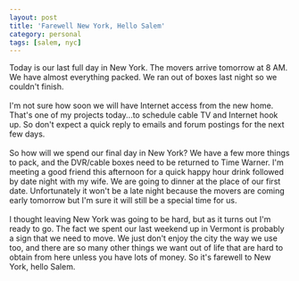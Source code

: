 ```yaml
---
layout: post
title: 'Farewell New York, Hello Salem'
category: personal
tags: [salem, nyc]
---
```


Today is our last full day in New York.  The movers arrive tomorrow at 8 AM.  We have almost everything packed.  We ran out of boxes last night so we couldn't finish.  <br /><br />I'm not sure how soon we will have Internet access from the new home.  That's one of my projects today...to schedule cable TV and Internet hook up.  So don't expect a quick reply to emails and forum postings for the next few days.<br /><br />So how will we spend our final day in New York?  We have a few more things to pack, and the DVR/cable boxes need to be returned to Time Warner.  I'm meeting a good friend this afternoon for a quick happy hour drink followed by date night with my wife.  We are going to dinner at the place of our first date.  Unfortunately it won't be a late night because the movers are coming early tomorrow but I'm sure it will still be a special time for us.<br /><br />I thought leaving New York was going to be hard, but as it turns out I'm ready to go.  The fact we spent our last weekend up in Vermont is probably a sign that we need to move.  We just don't enjoy the city the way we use too, and there are so many other things we want out of life that are hard to obtain from here unless you have lots of money.  So it's farewell to New York, hello Salem.
